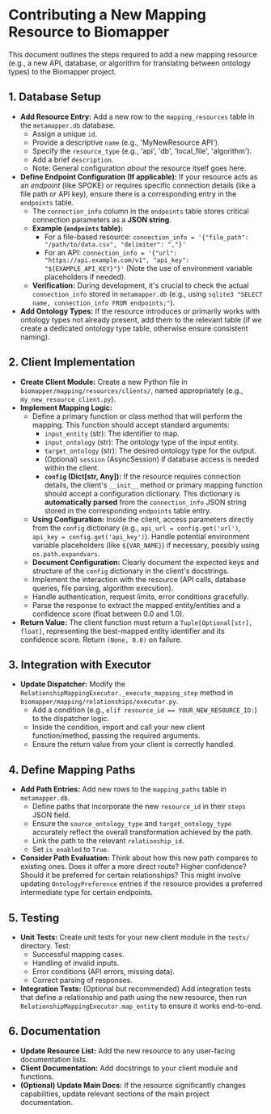 # Contributing a New Mapping Resource to Biomapper

This document outlines the steps required to add a new mapping resource (e.g., a new API, database, or algorithm for translating between ontology types) to the Biomapper project.

## 1. Database Setup

*   **Add Resource Entry:** Add a new row to the `mapping_resources` table in the `metamapper.db` database. 
    *   Assign a unique `id`.
    *   Provide a descriptive `name` (e.g., 'MyNewResource API').
    *   Specify the `resource_type` (e.g., 'api', 'db', 'local_file', 'algorithm').
    *   Add a brief `description`.
    *   Note: General configuration *about* the resource itself goes here.
*   **Define Endpoint Configuration (If applicable):** If your resource acts as an *endpoint* (like SPOKE) or requires specific connection details (like a file path or API key), ensure there is a corresponding entry in the `endpoints` table. 
    *   The `connection_info` column in the `endpoints` table stores critical connection parameters as a **JSON string**. 
    *   **Example (`endpoints` table):**
        *   For a file-based resource: `connection_info = '{"file_path": "/path/to/data.csv", "delimiter": ","}'`
        *   For an API: `connection_info = '{"url": "https://api.example.com/v1", "api_key": "${EXAMPLE_API_KEY}"}'` (Note the use of environment variable placeholders if needed).
    *   **Verification:** During development, it's crucial to check the actual `connection_info` stored in `metamapper.db` (e.g., using `sqlite3 "SELECT name, connection_info FROM endpoints;"`).
*   **Add Ontology Types:** If the resource introduces or primarily works with ontology types not already present, add them to the relevant table (if we create a dedicated ontology type table, otherwise ensure consistent naming).

## 2. Client Implementation

*   **Create Client Module:** Create a new Python file in `biomapper/mapping/resources/clients/`, named appropriately (e.g., `my_new_resource_client.py`).
*   **Implement Mapping Logic:** 
    *   Define a primary function or class method that will perform the mapping. This function should accept standard arguments:
        *   `input_entity` (str): The identifier to map.
        *   `input_ontology` (str): The ontology type of the input entity.
        *   `target_ontology` (str): The desired ontology type for the output.
        *   (Optional) `session` (AsyncSession) if database access is needed within the client.
        *   **`config` (Dict[str, Any]):** If the resource requires connection details, the client's `__init__` method or primary mapping function should accept a configuration dictionary. This dictionary is **automatically parsed** from the `connection_info` JSON string stored in the corresponding `endpoints` table entry.
    *   **Using Configuration:** Inside the client, access parameters directly from the `config` dictionary (e.g., `api_url = config.get('url')`, `api_key = config.get('api_key')`). Handle potential environment variable placeholders (like `${VAR_NAME}`) if necessary, possibly using `os.path.expandvars`. 
    *   **Document Configuration:** Clearly document the expected keys and structure of the `config` dictionary in the client's docstrings.
    *   Implement the interaction with the resource (API calls, database queries, file parsing, algorithm execution).
    *   Handle authentication, request limits, error conditions gracefully.
    *   Parse the response to extract the mapped entity/entities and a confidence score (float between 0.0 and 1.0).
*   **Return Value:** The client function must return a `Tuple[Optional[str], float]`, representing the best-mapped entity identifier and its confidence score. Return `(None, 0.0)` on failure.

## 3. Integration with Executor

*   **Update Dispatcher:** Modify the `RelationshipMappingExecutor._execute_mapping_step` method in `biomapper/mapping/relationships/executor.py`.
    *   Add a condition (e.g., `elif resource_id == YOUR_NEW_RESOURCE_ID:`) to the dispatcher logic.
    *   Inside the condition, import and call your new client function/method, passing the required arguments.
    *   Ensure the return value from your client is correctly handled.

## 4. Define Mapping Paths

*   **Add Path Entries:** Add new rows to the `mapping_paths` table in `metamapper.db`.
    *   Define paths that incorporate the new `resource_id` in their `steps` JSON field.
    *   Ensure the `source_ontology_type` and `target_ontology_type` accurately reflect the overall transformation achieved by the path.
    *   Link the path to the relevant `relationship_id`.
    *   Set `is_enabled` to `True`.
*   **Consider Path Evaluation:** Think about how this new path compares to existing ones. Does it offer a more direct route? Higher confidence? Should it be preferred for certain relationships? This might involve updating `OntologyPreference` entries if the resource provides a preferred intermediate type for certain endpoints.

## 5. Testing

*   **Unit Tests:** Create unit tests for your new client module in the `tests/` directory. Test:
    *   Successful mapping cases.
    *   Handling of invalid inputs.
    *   Error conditions (API errors, missing data).
    *   Correct parsing of responses.
*   **Integration Tests:** (Optional but recommended) Add integration tests that define a relationship and path using the new resource, then run `RelationshipMappingExecutor.map_entity` to ensure it works end-to-end.

## 6. Documentation

*   **Update Resource List:** Add the new resource to any user-facing documentation lists.
*   **Client Documentation:** Add docstrings to your client module and functions.
*   **(Optional) Update Main Docs:** If the resource significantly changes capabilities, update relevant sections of the main project documentation.
